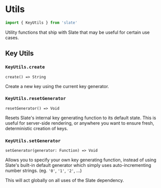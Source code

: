 # Utils

```js
import { KeyUtils } from 'slate'
```

Utility functions that ship with Slate that may be useful for certain use cases.

## Key Utils

### `KeyUtils.create`

`create() => String`

Create a new key using the current key generator.

### `KeyUtils.resetGenerator`

`resetGenerator() => Void`

Resets Slate's internal key generating function to its default state. This is useful for server-side rendering, or anywhere you want to ensure fresh, deterministic creation of keys.

### `KeyUtils.setGenerator`

`setGenerator(generator: Function) => Void`

Allows you to specify your own key generating function, instead of using Slate's built-in default generator which simply uses auto-incrementing number strings. (eg. `'0'`, `'1'`, `'2'`, ...)

This will act globally on all uses of the Slate dependency.
